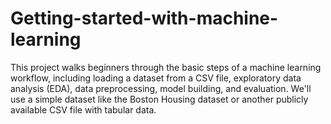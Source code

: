 # Getting-started-with-machine-learning
This project walks beginners through the basic steps of a machine learning workflow, including loading a dataset from a CSV file, exploratory data analysis (EDA), data preprocessing, model building, and evaluation. We'll use a simple dataset like the Boston Housing dataset or another publicly available CSV file with tabular data.
